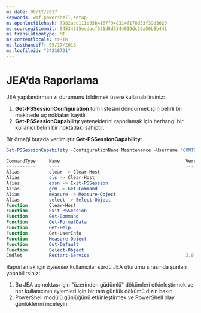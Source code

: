 ```yaml
---
ms.date: 06/12/2017
keywords: wmf,powershell,setup
ms.openlocfilehash: 7982acc111e95b4167f948314f176d53f39d3620
ms.sourcegitcommit: 54534635eedacf531d8d6344019dc16a50b8b441
ms.translationtype: MT
ms.contentlocale: tr-TR
ms.lasthandoff: 05/17/2018
ms.locfileid: "34218731"
---
```

# <a name="reporting-on-jea"></a>JEA’da Raporlama
JEA yapılandırmanızı durumunu bildirmek üzere kullanabilirsiniz:
1.  **Get-PSSessionConfiguration** tüm listesini döndürmek için belirli bir makinede uç noktaları kayıtlı.
2.  **Get-PSSessionCapability** yeteneklerini raporlamak için herhangi bir kullanıcı belirli bir noktadaki sahiptir.

Bir örneği burada verilmiştir **Get-PSSessionCapability**:
```powershell
Get-PSSessionCapability -ConfigurationName Maintenance -Username "CONTOSO\JohnDoe"

CommandType     Name                                               Version    Source
-----------     ----                                               -------    ------
Alias           clear -> Clear-Host
Alias           cls -> Clear-Host
Alias           exsn -> Exit-PSSession
Alias           gcm -> Get-Command
Alias           measure -> Measure-Object
Alias           select -> Select-Object
Function        Clear-Host
Function        Exit-PSSession
Function        Get-Command
Function        Get-FormatData
Function        Get-Help
Function        Get-UserInfo
Function        Measure-Object
Function        Out-Default
Function        Select-Object
Cmdlet          Restart-Service                                    3.0.0.0 Microsof...


```

Raporlamak için _Eylemler_ kullanıcılar sürdü JEA oturumu sırasında şunları yapabilirsiniz:
1. Bu JEA uç noktası için "üzerinden güdümlü" dökümleri etkinleştirmek ve her kullanıcının eylemleri için bir tam günlük dökümü dizin bakın
2. PowerShell modülü günlüğünü etkinleştirmek ve PowerShell olay günlüklerini inceleyin.
